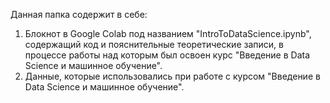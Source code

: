 Данная папка содержит в себе:
  1. Блокнот в Google Colab под названием "IntroToDataScience.ipynb", содержащий код и пояснительные теоретические записи, в процессе работы над которым был освоен курс "Введение в Data Science и машинное обучение".  
  2. Данные, которые использовались при работе с курсом "Введение в Data Science и машинное обучение".  
